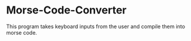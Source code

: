 # Morse-Code-Converter
This program takes keyboard inputs from the user and compile them into morse code.
